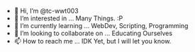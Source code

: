 - 👋 Hi, I’m @tc-wwt003
- 👀 I’m interested in ... Many Things. :P
- 🌱 I’m currently learning ... WebDev, Scripting, Programming
- 💞️ I’m looking to collaborate on ... Educating Ourselves
- 📫 How to reach me ... IDK Yet, but I will let you know.

<!---
tc-wwt003/tc-wwt003 is a ✨ special ✨ repository because its `README.md` (this file) appears on your GitHub profile.
You can click the Preview link to take a look at your changes.
--->
